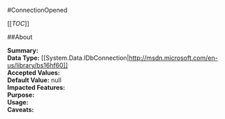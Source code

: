 #ConnectionOpened

[[_TOC_]]

##About

**Summary:**   
**Data Type:** [[System.Data.IDbConnection|http://msdn.microsoft.com/en-us/library/bs16hf60]]  
**Accepted Values:**   
**Default Value:** null  
**Impacted Features:**   
**Purpose:**   
**Usage:**   
**Caveats:**   

